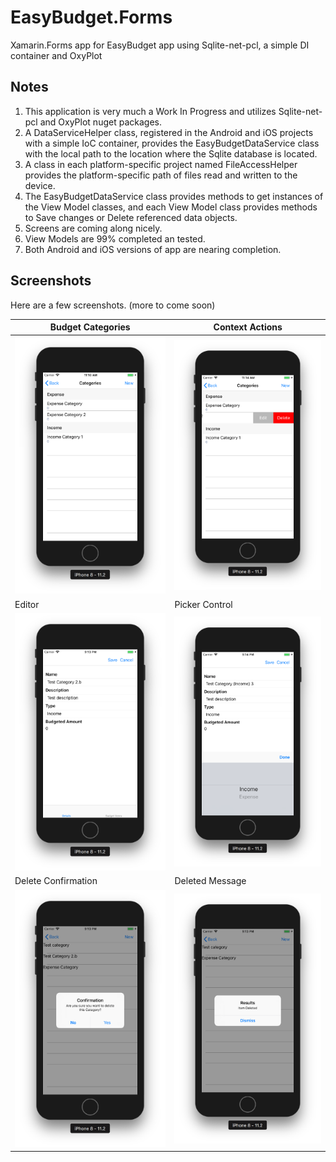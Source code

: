 # EasyBudget.Forms
Xamarin.Forms app for EasyBudget app using Sqlite-net-pcl, a simple DI container and OxyPlot

## Notes
1) This application is very much a Work In Progress and utilizes Sqlite-net-pcl and OxyPlot nuget packages.
2) A DataServiceHelper class, registered in the Android and iOS projects with a simple IoC container, provides the EasyBudgetDataService class with the local path to the location where the Sqlite database is located. 
3) A class in each platform-specific project named FileAccessHelper provides the platform-specific path of files read and written to the device.
4) The EasyBudgetDataService class provides methods to get instances of the View Model classes, and each View Model class provides methods to Save changes or Delete referenced data objects.
5) Screens are coming along nicely. 
6) View Models are 99% completed an tested. 
7) Both Android and iOS versions of app are nearing completion.

## Screenshots
Here are a few screenshots. (more to come soon)

Budget Categories | Context Actions
--------|--------
![Categories](./images/budget_categories_listview.png) | ![Context](./images/budget_categories_listview_contextactions.png)
Editor | Picker Control
![Editor](./images/budget_category_editor.png) | ![Picker](./images/budget_category_edits_picker.png)
Delete Confirmation | Deleted Message
![Confirmation](./images/budget_category_delete_confirmation.png) | ![Message](./images/budget_category_deleted_message.png)

